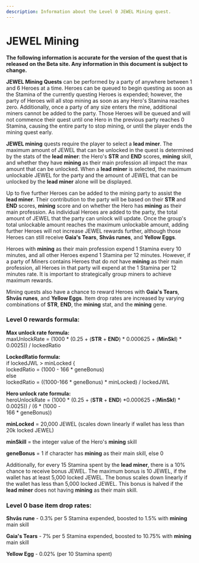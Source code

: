 ```yaml
---
description: Information about the Level 0 JEWEL Mining quest.
---
```


# JEWEL Mining

**The following information is accurate for the version of the quest that is released on the Beta site. Any information in this document is subject to change.**

**JEWEL Mining Quests** can be performed by a party of anywhere between 1 and 6 Heroes at a time. Heroes can be queued to begin questing as soon as the Stamina of the currently questing Heroes is expended; however, the party of Heroes will all stop mining as soon as any Hero's Stamina reaches zero. Additionally, once a party of any size enters the mine, additional miners cannot be added to the party. Those Heroes will be queued and will not commence their quest until one Hero in the previous party reaches 0 Stamina, causing the entire party to stop mining, or until the player ends the mining quest early.

**JEWEL mining** quests require the player to select a **lead miner**. The maximum amount of JEWEL that can be unlocked in the quest is determined by the stats of the **lead miner**: the Hero's **STR** and **END** scores, **mining** skill, and whether they have **mining** as their main profession all impact the max amount that can be unlocked. When a **lead miner** is selected, the maximum unlockable JEWEL for the party and the amount of JEWEL that can be unlocked by the **lead miner** alone will be displayed.

Up to five further Heroes can be added to the mining party to assist the **lead miner**. Their contribution to the party will be based on their **STR** and **END** scores, **mining** score and on whether the Hero has **mining** as their main profession. As individual Heroes are added to the party, the total amount of JEWEL that the party can unlock will update. Once the group's total unlockable amount reaches the maximum unlockable amount, adding further Heroes will not increase JEWEL rewards further, although those Heroes can still receive **Gaia's Tears**, **Shvās runes**, and **Yellow Eggs**.

Heroes with **mining** as their main profession expend 1 Stamina every 10 minutes, and all other Heroes expend 1 Stamina per 12 minutes. However, if a party of Miners contains Heroes that do _not_ have **mining** as their main profession, all Heroes in that party will expend at the 1 Stamina per 12 minutes rate. It is important to strategically group miners to achieve maximum rewards.

Mining quests also have a chance to reward Heroes with **Gaia's Tears**, **Shvās runes**, and **Yellow Eggs**. Item drop rates are increased by varying combinations of **STR**, **END**, the **mining** stat, and the **mining** gene.

### **Level 0 rewards formula:**

**Max unlock rate formula:**\
maxUnlockRate = (1000 \* (0.25 + (**STR** + **END**) \* 0.000625 + (**MinSkl**) \* 0.0025)) / lockedRatio

**LockedRatio formula:**\
if lockedJWL > minLocked {\
lockedRatio = (1000 - 166 \* geneBonus)\
else\
lockedRatio = ((1000-166 \* geneBonus) \* minLocked) / lockedJWL

**Hero unlock rate formula:**\
heroUnlockRate = (1000 \* (0.25 + (**STR** + **END**) \*0.000625 +(**MinSkl**) \* 0.0025)) / (6 \* (1000 -\
166 \* geneBonus))

**minLocked** = 20,000 JEWEL (scales down linearly if wallet has less than 20k locked JEWEL)

**minSkill** = the integer value of the Hero's **mining** skill

**geneBonus** = 1 if character has **mining** as their main skill, else 0

Additionally, for every 15 Stamina spent by the **lead miner**, there is a 10% chance to receive bonus JEWEL. The maximum bonus is 10 JEWEL, if the wallet has at least 5,000 locked JEWEL. The bonus scales down linearly if the wallet has less than 5,000 locked JEWEL. This bonus is halved if the **lead miner** does not having **mining** as their main skill.

### Level 0 base item drop rates:

**Shvās rune** - 0.3% per 5 Stamina expended, boosted to 1.5% with **mining** main skill

**Gaia's Tears** - 7% per 5 Stamina expended, boosted to 10.75% with **mining** main skill

**Yellow Egg** - 0.02% (per 10 Stamina spent)
